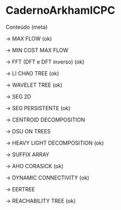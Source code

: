 # CadernoArkhamICPC

Conteúdo (meta)

-> MAX FLOW (ok)

-> MIN COST MAX FLOW

-> FFT (DFT e DFT inverso) (ok)

-> LI CHAO TREE (ok)

-> WAVELET TREE (ok)

-> SEG 2D

-> SEG PERSISTENTE (ok)

-> CENTROID DECOMPOSITION

-> DSU ON TREES

-> HEAVY LIGHT DECOMPOSITION (ok)

-> SUFFIX ARRAY

-> AHO CORASICK (ok)

-> DYNAMIC CONNECTIVITY (ok)

-> EERTREE

-> REACHABILITY TREE (ok)

